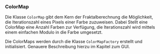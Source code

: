 ### ColorMap ###

Die Klasse `ColorMap` gibt dem Kern der Fraktalberechnung die Möglichkeit, die
Iterationszahl eines Pixels einer Farbe zuzuweisen. Dabei Stellt eine ColorMap
eine Anzahl Farben zur Verfügung, die Iterationszahl wird mittels einem einfachen
Modulo in die Farbe umgesetzt.

Die ColorMaps werden durch die Klasse `ColorMapFactory` erstellt und initialisiert.
Genauere Beschreibung hierzu im Kapitel zum GUI.
